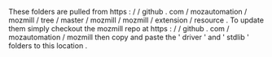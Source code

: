 These
folders
are
pulled
from
https
:
/
/
github
.
com
/
mozautomation
/
mozmill
/
tree
/
master
/
mozmill
/
mozmill
/
extension
/
resource
.
To
update
them
simply
checkout
the
mozmill
repo
at
https
:
/
/
github
.
com
/
mozautomation
/
mozmill
then
copy
and
paste
the
'
driver
'
and
'
stdlib
'
folders
to
this
location
.
